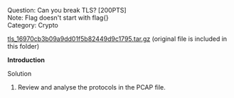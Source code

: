 Question: Can you break TLS? [200PTS]<br>
Note: Flag doesn't start with flag{}<br>
Category: Crypto<br>

<a href="https://github.com/zack-lau/WriteUps/blob/master/HITB-Facebook-CTF-2016/capture_Mexico-tls/tls_16970cb3b09a9dd01f5b82449d9c1795.tar.gz">tls_16970cb3b09a9dd01f5b82449d9c1795.tar.gz</a> (original file is included in this folder)

<b>Introduction</b>

Solution

1) Review and analyse the protocols in the PCAP file.

